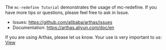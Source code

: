 
The `mc-redefine Tutorial` demonstrates the usage of mc-redefine. If you have more tips or questions, please feel free to ask in Issue.

* Issues: https://github.com/alibaba/arthas/issues
* Documentation: https://arthas.aliyun.com/doc/en


If you are using Arthas, please let us know. Your use is very important to us: [View](https://github.com/alibaba/arthas/issues/111)